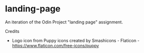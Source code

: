 # landing-page
An iteration of the Odin Project "landing page" assignment.

Credits

- Logo icon from Puppy icons created by Smashicons - Flaticon - https://www.flaticon.com/free-icons/puppy
